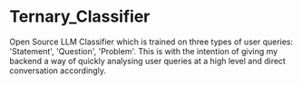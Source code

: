 # Ternary_Classifier
Open Source LLM Classifier which is trained on three types of user queries: 'Statement', 'Question', 'Problem'. This is with the intention of giving my backend a way of quickly analysing user queries at a high level and direct conversation accordingly. 
